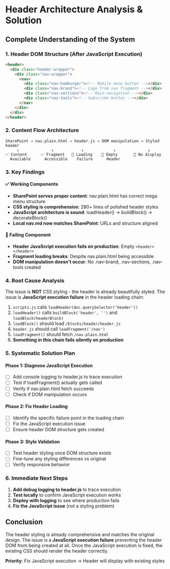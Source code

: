 # Header Architecture Analysis & Solution

## Complete Understanding of the System

### 1. Header DOM Structure (After JavaScript Execution)
```html
<header>
  <div class="header-wrapper">
    <div class="nav-wrapper">
      <nav>
        <div class="nav-hamburger"><!-- Mobile menu button --></div>
        <div class="nav-brand"><!-- Logo from nav fragment --></div>
        <div class="nav-sections"><!-- Main navigation --></div>
        <div class="nav-tools"><!-- Subscribe button --></div>
      </nav>
    </div>
  </div>
</header>
```

### 2. Content Flow Architecture
```
SharePoint → nav.plain.html → header.js → DOM manipulation → Styled header
     ↓              ↓            ↓             ↓              ↓
✅ Content      ✅ Fragment   🔴 Loading    🔴 Empty       🔴 No display
  Available      Accessible    Failure      Header        
```

### 3. Key Findings

#### ✅ **Working Components**
- **SharePoint serves proper content**: nav.plain.html has correct mega menu structure
- **CSS styling is comprehensive**: 280+ lines of polished header styles
- **JavaScript architecture is sound**: loadHeader() → buildBlock() → decorateBlock()
- **Local nav.md now matches SharePoint**: URLs and structure aligned

#### 🔴 **Failing Component**  
- **Header JavaScript execution fails on production**: Empty `<header></header>`
- **Fragment loading breaks**: Despite nav.plain.html being accessible
- **DOM manipulation doesn't occur**: No .nav-brand, .nav-sections, .nav-tools created

### 4. Root Cause Analysis

The issue is **NOT** CSS styling - the header is already beautifully styled. The issue is **JavaScript execution failure** in the header loading chain:

1. `scripts.js` calls `loadHeader(doc.querySelector('header'))`
2. `loadHeader()` calls `buildBlock('header', '')` and `loadBlock(headerBlock)`  
3. `loadBlock()` should load `/blocks/header/header.js`
4. `header.js` should call `loadFragment('/nav')` 
5. `loadFragment()` should fetch `/nav.plain.html`
6. **Something in this chain fails silently on production**

### 5. Systematic Solution Plan

#### Phase 1: Diagnose JavaScript Execution
- [ ] Add console logging to header.js to trace execution
- [ ] Test if loadFragment() actually gets called
- [ ] Verify if nav.plain.html fetch succeeds
- [ ] Check if DOM manipulation occurs

#### Phase 2: Fix Header Loading  
- [ ] Identify the specific failure point in the loading chain
- [ ] Fix the JavaScript execution issue
- [ ] Ensure header DOM structure gets created

#### Phase 3: Style Validation
- [ ] Test header styling once DOM structure exists
- [ ] Fine-tune any styling differences vs original
- [ ] Verify responsive behavior

### 6. Immediate Next Steps

1. **Add debug logging to header.js** to trace execution
2. **Test locally** to confirm JavaScript execution works
3. **Deploy with logging** to see where production fails
4. **Fix the JavaScript issue** (not a styling problem)

## Conclusion

The header styling is already comprehensive and matches the original design. The issue is a **JavaScript execution failure** preventing the header DOM from being created at all. Once the JavaScript execution is fixed, the existing CSS should render the header correctly.

**Priority**: Fix JavaScript execution → Header will display with existing styles